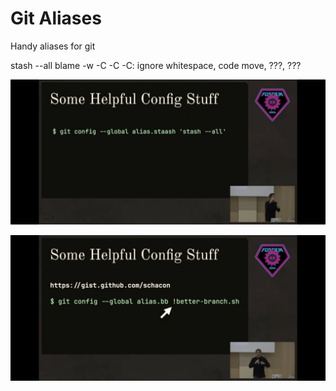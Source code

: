 # Git Aliases

Handy aliases for git


stash --all
blame -w -C -C -C: ignore whitespace, code move, ???, ???


![](assets/IMG_6426.png)

![](assets/IMG_6427.png)
